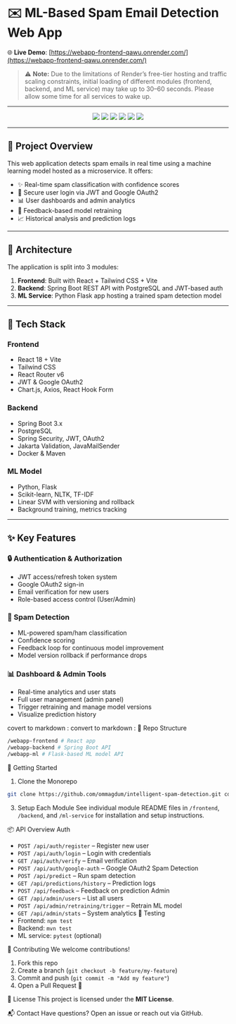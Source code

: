 # ✉️ ML-Based Spam Email Detection Web App

🌐 **Live Demo**: [https://webapp-frontend-qawu.onrender.com/](https://webapp-frontend-qawu.onrender.com/)

> ⚠️ **Note:** Due to the limitations of Render’s free-tier hosting and traffic scaling constraints, initial loading of different modules (frontend, backend, and ML service) may take up to 30–60 seconds. Please allow some time for all services to wake up.

---

<div align="center">
  <img src="https://img.shields.io/badge/React-20232A?style=for-the-badge&logo=react&logoColor=61DAFB" />
  <img src="https://img.shields.io/badge/Spring_Boot-6DB33F?style=for-the-badge&logo=spring&logoColor=white" />
  <img src="https://img.shields.io/badge/Python-3776AB?style=for-the-badge&logo=python&logoColor=white" />
  <img src="https://img.shields.io/badge/PostgreSQL-4169E1?style=for-the-badge&logo=postgresql&logoColor=white" />
  <img src="https://img.shields.io/badge/Tailwind_CSS-38B2AC?style=for-the-badge&logo=tailwind-css&logoColor=white" />
  <img src="https://img.shields.io/badge/JWT-000000?style=for-the-badge&logo=JSON%20web%20tokens&logoColor=white" />
</div>

---

## 🧠 Project Overview

This web application detects spam emails in real time using a machine learning model hosted as a microservice. It offers:

- ✨ Real-time spam classification with confidence scores
- 🔐 Secure user login via JWT and Google OAuth2
- 📊 User dashboards and admin analytics
- 🔄 Feedback-based model retraining
- 📈 Historical analysis and prediction logs

---

## 🧩 Architecture

The application is split into 3 modules:

1. **Frontend**: Built with React + Tailwind CSS + Vite  
2. **Backend**: Spring Boot REST API with PostgreSQL and JWT-based auth  
3. **ML Service**: Python Flask app hosting a trained spam detection model

---

## 🚀 Tech Stack

### Frontend
- React 18 + Vite
- Tailwind CSS
- React Router v6
- JWT & Google OAuth2
- Chart.js, Axios, React Hook Form

### Backend
- Spring Boot 3.x
- PostgreSQL
- Spring Security, JWT, OAuth2
- Jakarta Validation, JavaMailSender
- Docker & Maven

### ML Model
- Python, Flask
- Scikit-learn, NLTK, TF-IDF
- Linear SVM with versioning and rollback
- Background training, metrics tracking

---

## ✨ Key Features

### 🔒 Authentication & Authorization
- JWT access/refresh token system
- Google OAuth2 sign-in
- Email verification for new users
- Role-based access control (User/Admin)

### 📧 Spam Detection
- ML-powered spam/ham classification
- Confidence scoring
- Feedback loop for continuous model improvement
- Model version rollback if performance drops

### 📊 Dashboard & Admin Tools
- Real-time analytics and user stats
- Full user management (admin panel)
- Trigger retraining and manage model versions
- Visualize prediction history

covert to markdown : convert to markdown : 
 📁 Repo Structure

```bash
/webapp-frontend # React app
/webapp-backend # Spring Boot API
/webapp-ml # Flask-based ML model API
```

🏃 Getting Started
1. Clone the Monorepo
```bash
git clone https://github.com/ommagdum/intelligent-spam-detection.git cd spam-detection-webapp
```

3. Setup Each Module
See individual module README files in `/frontend`, `/backend`, and `/ml-service` for installation and setup instructions.


📦 API Overview
Auth
* `POST /api/auth/register` – Register new user
* `POST /api/auth/login` – Login with credentials
* `GET /api/auth/verify` – Email verification
* `POST /api/auth/google-auth` – Google OAuth2
Spam Detection
* `POST /api/predict` – Run spam detection
* `GET /api/predictions/history` – Prediction logs
* `POST /api/feedback` – Feedback on prediction
Admin
* `GET /api/admin/users` – List all users
* `POST /api/admin/retraining/trigger` – Retrain ML model
* `GET /api/admin/stats` – System analytics
🧪 Testing
* Frontend: `npm test`
* Backend: `mvn test`
* ML service: `pytest` (optional)

🤝 Contributing
We welcome contributions!
1. Fork this repo
2. Create a branch (`git checkout -b feature/my-feature`)
3. Commit and push (`git commit -m "Add my feature"`)
4. Open a Pull Request 🎉

📄 License
This project is licensed under the **MIT License**.

📬 Contact
Have questions? Open an issue or reach out via GitHub.
